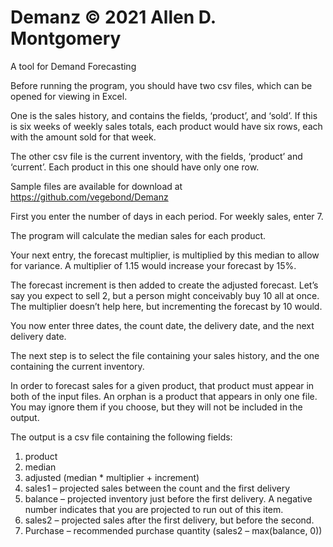 # Demanz © 2021 Allen D. Montgomery
A tool for Demand Forecasting

Before running the program, you should have two csv files, which can be opened for viewing in Excel.

One is the sales history, and contains the fields, ‘product’, and ‘sold’. If this is six weeks of weekly sales totals, each product would have six rows, each with the amount sold for that week.

The other csv file is the current inventory, with the fields, ‘product’ and ‘current’. Each product in this one should have only one row.

Sample files are available for download at https://github.com/vegebond/Demanz

First you enter the number of days in each period. For weekly sales, enter 7.

The program will calculate the median sales for each product.

Your next entry, the forecast multiplier, is multiplied by this median to allow for variance. A multiplier of 1.15 would increase your forecast by 15%.

The forecast increment is then added to create the adjusted forecast. Let’s say you expect to sell 2, but a person might conceivably buy 10 all at once. The multiplier doesn’t help here, but incrementing the forecast by 10 would.

You now enter three dates, the count date, the delivery date, and the next delivery date.

The next step is to select the file containing your sales history, and the one containing the current inventory.

In order to forecast sales for a given product, that product must appear in both of the input files. An orphan is a product that appears in only one file. You may ignore them if you choose, but they will not be included in the output.

The output is a csv file containing the following fields:

1. product
2. median
3. adjusted (median * multiplier + increment)
4. sales1 – projected sales between the count and the first delivery
5. balance – projected inventory just before the first delivery. A negative number indicates that you are projected to run out of this item.
6. sales2 – projected sales after the first delivery, but before the second.
7. Purchase – recommended purchase quantity (sales2 – max(balance, 0))

